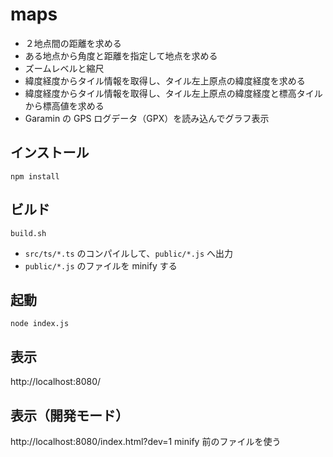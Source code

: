 # maps
- ２地点間の距離を求める
- ある地点から角度と距離を指定して地点を求める
- ズームレベルと縮尺
- 緯度経度からタイル情報を取得し、タイル左上原点の緯度経度を求める
- 緯度経度からタイル情報を取得し、タイル左上原点の緯度経度と標高タイルから標高値を求める
- Garamin の GPS ログデータ（GPX）を読み込んでグラフ表示

## インストール
```
npm install
```

## ビルド
```
build.sh
```
- `src/ts/*.ts` のコンパイルして、`public/*.js` へ出力
- `public/*.js` のファイルを minify する

## 起動
```
node index.js
```

## 表示
http://localhost:8080/

## 表示（開発モード）
http://localhost:8080/index.html?dev=1
minify 前のファイルを使う
